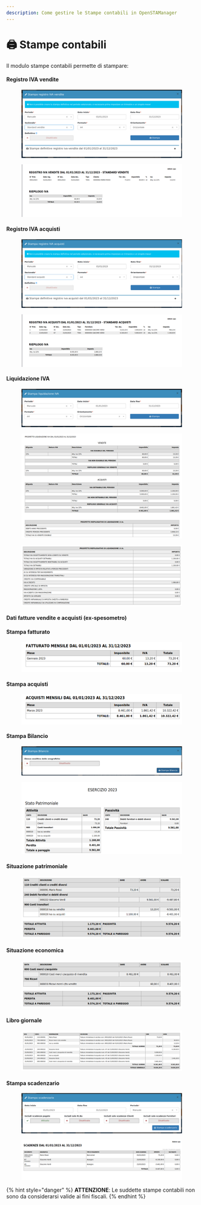 ```yaml
---
description: Come gestire le Stampe contabili in OpenSTAManager
---
```


# 🖨 Stampe contabili

Il modulo stampe contabili permette di stampare:

#### Registro IVA vendite

<figure><img src="../../../.gitbook/assets/immagine (248).png" alt=""><figcaption></figcaption></figure>

<figure><img src="../../../.gitbook/assets/immagine (604).png" alt=""><figcaption></figcaption></figure>

#### Registro IVA acquisti

<figure><img src="../../../.gitbook/assets/immagine (237).png" alt=""><figcaption></figcaption></figure>

<figure><img src="../../../.gitbook/assets/immagine (429).png" alt=""><figcaption></figcaption></figure>

#### Liquidazione IVA

<figure><img src="../../../.gitbook/assets/immagine (243).png" alt=""><figcaption></figcaption></figure>

<figure><img src="../../../.gitbook/assets/immagine (639).png" alt=""><figcaption></figcaption></figure>

<figure><img src="../../../.gitbook/assets/immagine (233).png" alt=""><figcaption></figcaption></figure>

#### Dati fatture vendite e acquisti (ex-spesometro)

#### Stampa fatturato

<figure><img src="../../../.gitbook/assets/immagine (466).png" alt=""><figcaption></figcaption></figure>

#### Stampa acquisti

<figure><img src="../../../.gitbook/assets/immagine (96).png" alt=""><figcaption></figcaption></figure>

#### Stampa Bilancio

<figure><img src="../../../.gitbook/assets/immagine (634).png" alt=""><figcaption></figcaption></figure>

<figure><img src="../../../.gitbook/assets/immagine (249).png" alt=""><figcaption></figcaption></figure>

#### Situazione patrimoniale

<figure><img src="../../../.gitbook/assets/immagine (247).png" alt=""><figcaption></figcaption></figure>

#### Situazione economica

<figure><img src="../../../.gitbook/assets/immagine (630).png" alt=""><figcaption></figcaption></figure>

#### Libro giornale

<figure><img src="../../../.gitbook/assets/immagine (241).png" alt=""><figcaption></figcaption></figure>

#### Stampa scadenzario

<figure><img src="../../../.gitbook/assets/immagine (196).png" alt=""><figcaption></figcaption></figure>

<figure><img src="../../../.gitbook/assets/immagine (239).png" alt=""><figcaption></figcaption></figure>

{% hint style="danger" %}
**ATTENZIONE**: Le suddette stampe contabili non sono da considerarsi valide ai fini fiscali.
{% endhint %}
